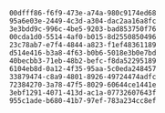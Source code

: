 
                00dfff86-f6f9-473e-a74a-980c9174ed68
                95a6e03e-2449-4c3d-a304-dac2aa16a8fc
                3e3bdd9c-996c-4be5-9203-bad853750f76
                00cda1d0-5514-4af0-b015-8d2550850496
                23c78ab7-e7f4-4844-a823-f1ef48361189
                d514e416-b3a8-4f63-b0b6-5018e3b0e7bd
                40becbb3-71eb-48b2-befc-f8da52295189
                6104eb8d-0a12-4f35-95aa-5c0eda248457
                33879474-c8a9-4801-8926-49724474adfc
                72384270-3a78-47f5-8029-60644ce1441e
                3ebf1291-4071-413d-ac1a-07732607643f
                955c1ade-b680-41b7-97ef-783a234cc8ef
                